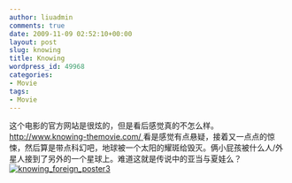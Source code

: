 ```yaml
---
author: liuadmin
comments: true
date: 2009-11-09 02:52:10+00:00
layout: post
slug: knowing
title: Knowing
wordpress_id: 49968
categories:
- Movie
tags:
- Movie
---
```


这个电影的官方网站是很炫的，但是看后感觉真的不怎么样。[http://www.knowing-themovie.com/ ](http://www.knowing-themovie.com/)看是感觉有点悬疑，接着又一点点的惊悚，然后算是带点科幻吧，地球被一个太阳的耀斑给毁灭。俩小屁孩被什么人/外星人接到了另外的一个星球上。难道这就是传说中的亚当与夏娃么？<br />[![knowing_foreign_poster3](http://cdn1.martinliu.cn/wp-content/uploads/266/26670/2009/11/knowing_foreign_poster3.jpg)](http://martinliu.cn/2009/11/09/knowing/knowing_foreign_poster3/)
